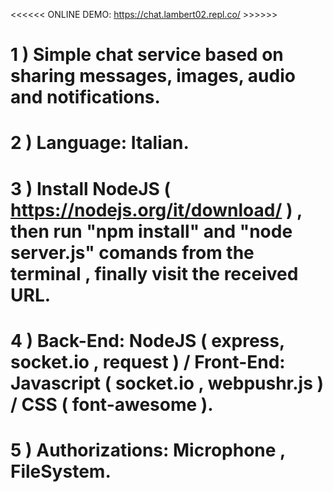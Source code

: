 <<<<<<  ONLINE DEMO:   https://chat.lambert02.repl.co/   >>>>>>

# 1 ) Simple chat service based on sharing messages, images, audio and notifications.
# 2 ) Language: Italian. 
# 3 ) Install NodeJS ( https://nodejs.org/it/download/ ) , then run "npm install" and "node server.js" comands from the terminal , finally visit the received URL.
# 4 ) Back-End: NodeJS ( express, socket.io , request ) / Front-End: Javascript ( socket.io , webpushr.js ) / CSS ( font-awesome ).
# 5 ) Authorizations: Microphone , FileSystem.

